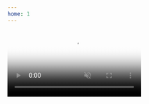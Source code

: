 ```yaml
---
home: 1
---
```


<article>

<div class="video-full" data-src="http://shepherdtone.co.uk/media/still.jpg" data-video="/media/video.mp4" data-placeholder="http://shepherdtone.co.uk/media/still1.jpg">
<video preload="auto" autoplay="autoplay" muted="muted" loop="" poster="http://shepherdtone.co.uk/media/still1.jpg"><source src="http://shepherdtone.co.uk/media/video.ogv" type="video/ogg">
</video>
</div>

</article>
